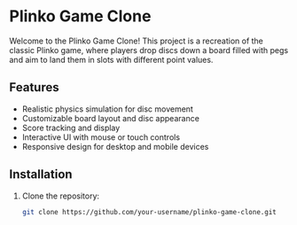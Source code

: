 # Plinko Game Clone

Welcome to the Plinko Game Clone! This project is a recreation of the classic Plinko game, where players drop discs down a board filled with pegs and aim to land them in slots with different point values. 

## Features

- Realistic physics simulation for disc movement
- Customizable board layout and disc appearance
- Score tracking and display
- Interactive UI with mouse or touch controls
- Responsive design for desktop and mobile devices

## Installation

1. Clone the repository:
   ```bash
   git clone https://github.com/your-username/plinko-game-clone.git
